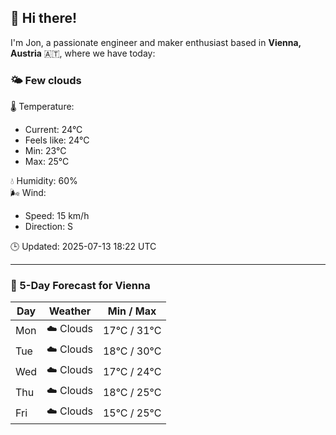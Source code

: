 ## 👋 Hi there!

I'm Jon, a passionate engineer and maker enthusiast based in **Vienna, Austria** 🇦🇹, where we have today:

### 🌤️ Few clouds 

🌡️ Temperature: 
* Current: 24°C
* Feels like: 24°C
* Min: 23°C 
* Max: 25°C  

💧 Humidity: 60%  
🌬️ Wind: 
* Speed: 15 km/h 
* Direction: S  

🕒 Updated: 2025-07-13 18:22 UTC

---

### 📅 5-Day Forecast for Vienna

| Day | Weather | Min / Max |
|-----|---------|------------|
| Mon | ☁️ Clouds | 17°C / 31°C |
| Tue | ☁️ Clouds | 18°C / 30°C |
| Wed | ☁️ Clouds | 17°C / 24°C |
| Thu | ☁️ Clouds | 18°C / 25°C |
| Fri | ☁️ Clouds | 15°C / 25°C |
